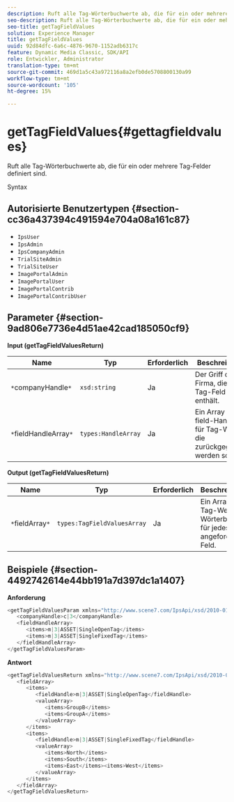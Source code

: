 ```yaml
---
description: Ruft alle Tag-Wörterbuchwerte ab, die für ein oder mehrere Tag-Felder definiert sind.
seo-description: Ruft alle Tag-Wörterbuchwerte ab, die für ein oder mehrere Tag-Felder definiert sind.
seo-title: getTagFieldValues
solution: Experience Manager
title: getTagFieldValues
uuid: 92d84dfc-6a6c-4876-9670-1152adb6317c
feature: Dynamic Media Classic, SDK/API
role: Entwickler, Administrator
translation-type: tm+mt
source-git-commit: 469d1a5c43a972116a8a2efb0de5708800130a99
workflow-type: tm+mt
source-wordcount: '105'
ht-degree: 15%

---
```



# getTagFieldValues{#gettagfieldvalues}

Ruft alle Tag-Wörterbuchwerte ab, die für ein oder mehrere Tag-Felder definiert sind.

Syntax

## Autorisierte Benutzertypen {#section-cc36a437394c491594e704a08a161c87}

* `IpsUser`
* `IpsAdmin`
* `IpsCompanyAdmin`
* `TrialSiteAdmin`
* `TrialSiteUser`
* `ImagePortalAdmin`
* `ImagePortalUser`
* `ImagePortalContrib`
* `ImagePortalContribUser`

## Parameter {#section-9ad806e7736e4d51ae42cad185050cf9}

**Input (getTagFieldValuesReturn)**

| Name | Typ | Erforderlich | Beschreibung |
|---|---|---|---|
| `*`companyHandle`*` | `xsd:string` | Ja | Der Griff der Firma, die das Tag-Feld enthält. |
| `*`fieldHandleArray`*` | `types:HandleArray` | Ja | Ein Array von field-Handles für Tag-Werte, die zurückgegeben werden sollen. |

**Output (getTagFieldValuesReturn)**

| Name | Typ | Erforderlich | Beschreibung |
|---|---|---|---|
| `*`fieldArray`*` | `types:TagFieldValuesArray` | Ja | Ein Array der Tag-Werte im Wörterbuch für jedes angeforderte Feld. |

## Beispiele {#section-4492742614e44bb191a7d397dc1a1407}

**Anforderung**

```java
<getTagFieldValuesParam xmlns="http://www.scene7.com/IpsApi/xsd/2010-01-31">
   <companyHandle>c|3</companyHandle>
   <fieldHandleArray>
      <items>m|3|ASSET|SingleOpenTag</items>
      <items>m|3|ASSET|SingleFixedTag</items>
   </fieldHandleArray>
</getTagFieldValuesParam>
```

**Antwort**

```java
<getTagFieldValuesReturn xmlns="http://www.scene7.com/IpsApi/xsd/2010-01-31">
   <fieldArray>
      <items>
         <fieldHandle>m|3|ASSET|SingleOpenTag</fieldHandle>
         <valueArray>
            <items>GroupB</items>
            <items>GroupA</items>
         </valueArray>
      </items>
      <items>
         <fieldHandle>m|3|ASSET|SingleFixedTag</fieldHandle>
         <valueArray>
            <items>North</items>
            <items>South</items>
            <items>East</items><items>West</items>
         </valueArray>
      </items>
   </fieldArray>
</getTagFieldValuesReturn>
```

